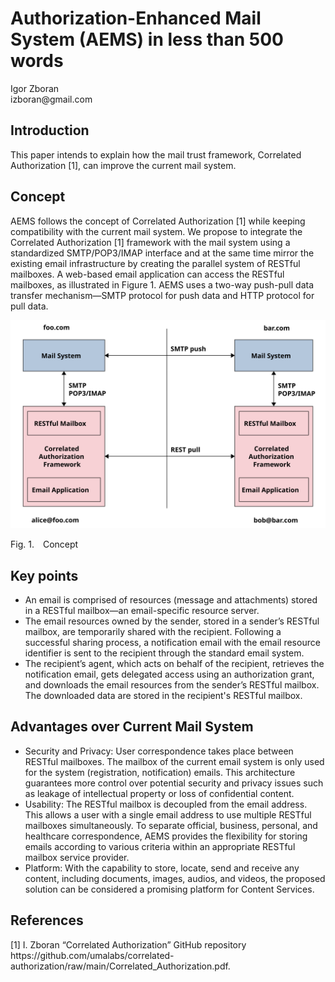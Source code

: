 <!-- @import "AEMS_500.less" -->

# Authorization-Enhanced Mail System (AEMS) in less than 500 words

<p class="author">
    Igor Zboran<br>
    izboran@gmail.com
</p>

## Introduction

This paper intends to explain how the mail trust framework, Correlated Authorization [1], can improve the current mail system.

## Concept

 AEMS follows the concept of Correlated Authorization [1] while keeping compatibility with the current mail system. We propose to integrate the Correlated Authorization [1] framework with the mail system using a standardized SMTP/POP3/IMAP interface and at the same time mirror the existing email infrastructure by creating the parallel system of RESTful mailboxes. A web-based email application can access the RESTful mailboxes, as illustrated in Figure 1. AEMS uses a two-way push-pull data transfer mechanism—SMTP protocol for push data and HTTP protocol for pull data.

![Authorization-Enhanced Mail System](./images/concept_500.svg)

<p class="figure">
Fig.&nbsp;1.&emsp;Concept
</p>

## Key points

* An email is comprised of resources (message and attachments) stored in a RESTful mailbox—an email-specific resource server.
* The email resources owned by the sender, stored in a sender’s RESTful mailbox, are temporarily shared with the recipient. Following a successful sharing process, a notification email with the email resource identifier is sent to the recipient through the standard email system.
* The recipient’s agent, which acts on behalf of the recipient, retrieves the notification email, gets delegated access using an authorization grant, and downloads the email resources from the sender’s RESTful mailbox. The downloaded data are stored in the recipient's RESTful mailbox.

## Advantages over Current Mail System

* Security and Privacy: User correspondence takes place between RESTful mailboxes. The mailbox of the current email system is only used for the system (registration, notification) emails. This architecture guarantees more control over potential security and privacy issues such as leakage of intellectual property or loss of confidential content.
* Usability: The RESTful mailbox is decoupled from the email address. This allows a user with a single email address to use multiple RESTful mailboxes simultaneously. To separate official, business, personal, and healthcare correspondence, AEMS provides the flexibility for storing emails according to various criteria within an appropriate RESTful mailbox service provider. 
* Platform: With the capability to store, locate, send and receive any content, including documents, images, audios, and videos, the proposed solution can be considered a promising platform for Content Services.

## References

<p class="references">
[1]&nbsp;I. Zboran “Correlated Authorization” GitHub repository https://github.com/umalabs/correlated-authorization/raw/main/Correlated_Authorization.pdf.<br>
</p>